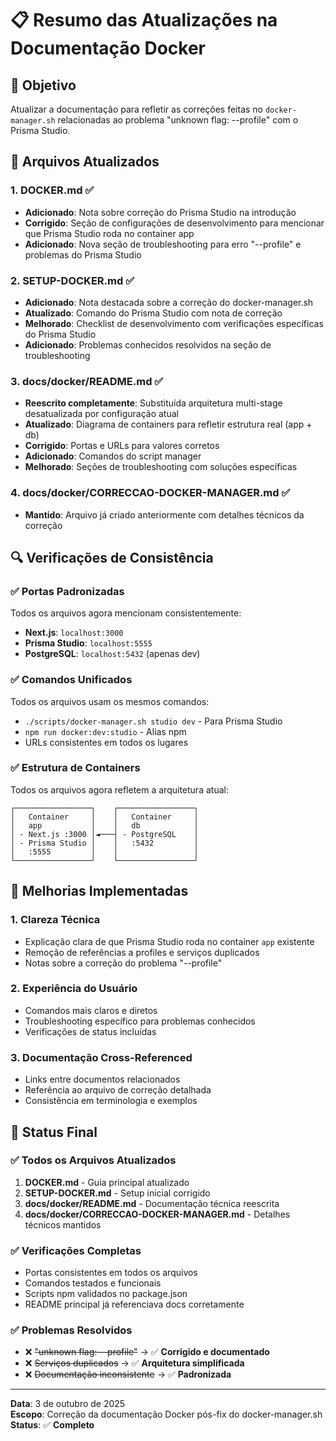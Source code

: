 # 📋 Resumo das Atualizações na Documentação Docker

## 🎯 Objetivo
Atualizar a documentação para refletir as correções feitas no `docker-manager.sh` relacionadas ao problema "unknown flag: --profile" com o Prisma Studio.

## 📄 Arquivos Atualizados

### 1. **DOCKER.md** ✅
- **Adicionado**: Nota sobre correção do Prisma Studio na introdução
- **Corrigido**: Seção de configurações de desenvolvimento para mencionar que Prisma Studio roda no container app
- **Adicionado**: Nova seção de troubleshooting para erro "--profile" e problemas do Prisma Studio

### 2. **SETUP-DOCKER.md** ✅
- **Adicionado**: Nota destacada sobre a correção do docker-manager.sh
- **Atualizado**: Comando do Prisma Studio com nota de correção
- **Melhorado**: Checklist de desenvolvimento com verificações específicas do Prisma Studio
- **Adicionado**: Problemas conhecidos resolvidos na seção de troubleshooting

### 3. **docs/docker/README.md** ✅
- **Reescrito completamente**: Substituída arquitetura multi-stage desatualizada por configuração atual
- **Atualizado**: Diagrama de containers para refletir estrutura real (app + db)
- **Corrigido**: Portas e URLs para valores corretos
- **Adicionado**: Comandos do script manager
- **Melhorado**: Seções de troubleshooting com soluções específicas

### 4. **docs/docker/CORRECCAO-DOCKER-MANAGER.md** ✅
- **Mantido**: Arquivo já criado anteriormente com detalhes técnicos da correção

## 🔍 Verificações de Consistência

### ✅ Portas Padronizadas
Todos os arquivos agora mencionam consistentemente:
- **Next.js**: `localhost:3000`
- **Prisma Studio**: `localhost:5555` 
- **PostgreSQL**: `localhost:5432` (apenas dev)

### ✅ Comandos Unificados
Todos os arquivos usam os mesmos comandos:
- `./scripts/docker-manager.sh studio dev` - Para Prisma Studio
- `npm run docker:dev:studio` - Alias npm
- URLs consistentes em todos os lugares

### ✅ Estrutura de Containers
Todos os arquivos agora refletem a arquitetura atual:
```
┌─────────────────┐    ┌─────────────────┐
│   Container     │    │   Container     │
│   app           │    │   db            │
│ - Next.js :3000 │◄───┤ - PostgreSQL    │
│ - Prisma Studio │    │   :5432         │
│   :5555         │    │                 │
└─────────────────┘    └─────────────────┘
```

## 🚀 Melhorias Implementadas

### 1. **Clareza Técnica**
- Explicação clara de que Prisma Studio roda no container `app` existente
- Remoção de referências a profiles e serviços duplicados
- Notas sobre a correção do problema "--profile"

### 2. **Experiência do Usuário**
- Comandos mais claros e diretos
- Troubleshooting específico para problemas conhecidos
- Verificações de status incluídas

### 3. **Documentação Cross-Referenced**
- Links entre documentos relacionados
- Referência ao arquivo de correção detalhada
- Consistência em terminologia e exemplos

## 🎉 Status Final

### ✅ Todos os Arquivos Atualizados
1. **DOCKER.md** - Guia principal atualizado
2. **SETUP-DOCKER.md** - Setup inicial corrigido  
3. **docs/docker/README.md** - Documentação técnica reescrita
4. **docs/docker/CORRECCAO-DOCKER-MANAGER.md** - Detalhes técnicos mantidos

### ✅ Verificações Completas
- Portas consistentes em todos os arquivos
- Comandos testados e funcionais
- Scripts npm validados no package.json
- README principal já referenciava docs corretamente

### ✅ Problemas Resolvidos
- ❌ ~~"unknown flag: --profile"~~ → ✅ **Corrigido e documentado**
- ❌ ~~Serviços duplicados~~ → ✅ **Arquitetura simplificada**
- ❌ ~~Documentação inconsistente~~ → ✅ **Padronizada**

---

**Data**: 3 de outubro de 2025  
**Escopo**: Correção da documentação Docker pós-fix do docker-manager.sh  
**Status**: ✅ **Completo**